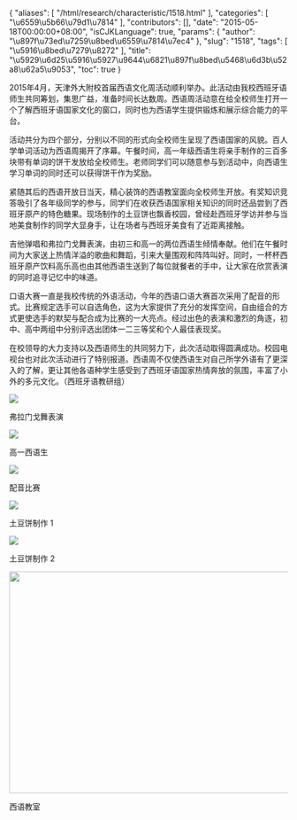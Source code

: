 {
    "aliases": [
        "/html/research/characteristic/1518.html"
    ],
    "categories": [
        "\u6559\u5b66\u79d1\u7814"
    ],
    "contributors": [],
    "date": "2015-05-18T00:00:00+08:00",
    "isCJKLanguage": true,
    "params": {
        "author": "\u897f\u73ed\u7259\u8bed\u6559\u7814\u7ec4"
    },
    "slug": "1518",
    "tags": [
        "\u5916\u8bed\u7279\u8272"
    ],
    "title": "\u5929\u6d25\u5916\u5927\u9644\u6821\u897f\u8bed\u5468\u6d3b\u52a8\u62a5\u9053",
    "toc": true
}

2015年4月，天津外大附校首届西语文化周活动顺利举办。此活动由我校西班牙语师生共同筹划，集思广益，准备时间长达数周。西语周活动意在给全校师生打开一个了解西班牙语国家文化的窗口，同时也为西语学生提供锻炼和展示综合能力的平台。









活动共分为四个部分，分别以不同的形式向全校师生呈现了西语国家的风貌。百人学单词活动为西语周揭开了序幕。午餐时间，高一年级西语生将亲手制作的三百多块带有单词的饼干发放给全校师生。老师同学们可以随意参与到活动中，向西语生学习单词的同时还可以获得饼干作为奖励。









紧随其后的西语开放日当天，精心装饰的西语教室面向全校师生开放。有奖知识竞答吸引了各年级同学的参与，同学们在收获西语国家相关知识的同时还品尝到了西班牙原产的特色糖果。现场制作的土豆饼也飘香校园，曾经赴西班牙学访并参与当地美食制作的同学大显身手，让在场者与西班牙美食有了近距离接触。









吉他弹唱和弗拉门戈舞表演，由初三和高一的两位西语生倾情奉献。他们在午餐时间为大家送上热情洋溢的歌曲和舞蹈，引来大量围观和阵阵叫好。同时，一杯杯西班牙原产饮料高乐高也由其他西语生送到了每位就餐者的手中，让大家在欣赏表演的同时追寻记忆中的味道。









口语大赛一直是我校传统的外语活动，今年的西语口语大赛首次采用了配音的形式。比赛规定选手可以自选角色，这为大家提供了充分的发挥空间，自由组合的方式更使选手的默契与配合成为比赛的一大亮点。经过出色的表演和激烈的角逐，初中、高中两组中分别评选出团体一二三等奖和个人最佳表现奖。









在校领导的大力支持以及西语师生的共同努力下，此次活动取得圆满成功。校园电视台也对此次活动进行了特别报道。西语周不仅使西语生对自己所学外语有了更深入的了解，更让其他各语种学生感受到了西班牙语国家热情奔放的氛围，丰富了小外的多元文化。（西班牙语教研组）  

  






  







<img
    src="http://www.tfls.cn/images/150518/6-15051P95U2245.jpg"
    style="display:block;margin-left:auto;margin-right:auto;"
    decoding="async"
    fetchpriority="auto"
    loading="lazy"
/>




弗拉门戈舞表演





<img
    src="http://www.tfls.cn/images/150518/6-15051P95U2M1.jpg"
    style="display:block;margin-left:auto;margin-right:auto;"
    decoding="async"
    fetchpriority="auto"
    loading="lazy"
/>  






高一西语生





<img
    src="http://www.tfls.cn/images/150518/6-15051P95U2455.JPG"
    style="display:block;margin-left:auto;margin-right:auto;"
    decoding="async"
    fetchpriority="auto"
    loading="lazy"
/>  






配音比赛





<img
    src="http://www.tfls.cn/images/150518/6-15051P95U2554.JPG"
    style="display:block;margin-left:auto;margin-right:auto;"
    decoding="async"
    fetchpriority="auto"
    loading="lazy"
/>  






土豆饼制作 1  







<img
    src="http://www.tfls.cn/images/150518/6-15051P95U2311.JPG"
    style="display:block;margin-left:auto;margin-right:auto;"
    decoding="async"
    fetchpriority="auto"
    loading="lazy"
/>  






土豆饼制作 2





<img
    src="https://cdn.tfls.online/mirror/full/73038db3d8759e79e9bac06db30eee3ce9b2a60b.jpg"
    style="display:block;margin-left:auto;margin-right:auto;"
    decoding="async"
    fetchpriority="auto"
    loading="lazy"
    height="400"
    width="600"
/>  






西语教室


